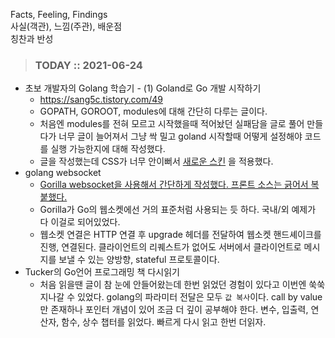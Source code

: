 Facts, Feeling, Findings  
사실(객관), 느낌(주관), 배운점  
칭찬과 반성

> ### TODAY :: 2021-06-24

* 초보 개발자의 Golang 학습기 - (1) Goland로 Go 개발 시작하기
  - https://sang5c.tistory.com/49
  - GOPATH, GOROOT, modules에 대해 간단히 다루는 글이다.
  - 처음엔 modules를 전혀 모르고 시작했을때 적어놨던 실패담을 글로 풀어 만들다가 너무 글이 늘어져서 그냥 싹 밀고 
    goland 시작할때 어떻게 설정해야 코드를 실행 가능한지에 대해 작성했다.
  - 글을 작성했는데 CSS가 너무 안이뻐서 [새로운 스킨](https://pronist.tistory.com/5) 을 적용했다.
* golang websocket
  - [Gorilla websocket을 사용해서 간단하게 작성했다. 프론트 소스는 긁어서 복붙했다.](https://m.blog.naver.com/espeniel/222053436982)
  - Gorilla가 Go의 웹소켓에선 거의 표준처럼 사용되는 듯 하다. 국내/외 예제가 다 이걸로 되어있었다.
  - 웹소켓 연결은 HTTP 연결 후 upgrade 헤더를 전달하여 웹소켓 핸드셰이크를 진행, 연결된다. 
    클라이언트의 리퀘스트가 없어도 서버에서 클라이언트로 메시지를 보낼 수 있는 양방향, stateful 프로토콜이다. 
* Tucker의 Go언어 프로그래밍 책 다시읽기
  - 처음 읽을땐 글이 참 눈에 안들어왔는데 한번 읽었던 경험이 있다고 이번엔 쑥쑥 지나갈 수 있었다.
    golang의 파라미터 전달은 모두 `값 복사`이다. call by value만 존재하나 포인터 개념이 있어 조금 더 깊이 공부해야 한다.
    변수, 입출력, 연산자, 함수, 상수 챕터를 읽었다. 빠르게 다시 읽고 한번 더읽자.
